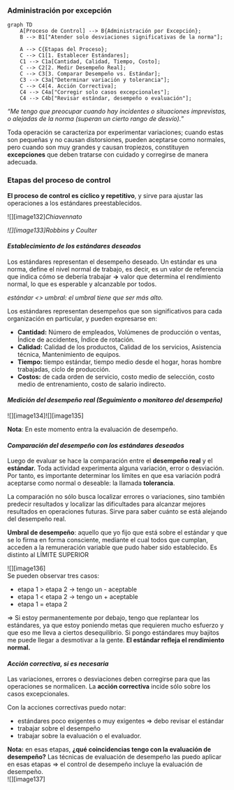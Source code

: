 ### Administración por excepción

```mermaid
graph TD
    A[Proceso de Control] --> B{Administración por Excepción};
    B --> B1["Atender solo desviaciones significativas de la norma"];
    
    A --> C{Etapas del Proceso};
    C --> C1[1. Establecer Estándares];
    C1 --> C1a[Cantidad, Calidad, Tiempo, Costo];
    C --> C2[2. Medir Desempeño Real];
    C --> C3[3. Comparar Desempeño vs. Estándar];
    C3 --> C3a["Determinar variación y tolerancia"];
    C --> C4[4. Acción Correctiva];
    C4 --> C4a["Corregir solo casos excepcionales"];
    C4 --> C4b["Revisar estándar, desempeño o evaluación"];
```

*“Me tengo que preocupar cuando hay incidentes o situaciones imprevistas, o alejadas de la norma (superan un cierto rango de desvío).*”

Toda operación se caracteriza por experimentar variaciones; cuando estas son pequeñas y no causan distorsiones, pueden aceptarse como normales, pero cuando son muy grandes y causan tropiezos, constituyen **excepciones** que deben tratarse con cuidado y corregirse de manera adecuada.

### Etapas del proceso de control

**El proceso de control es cíclico y repetitivo**, y sirve para ajustar las operaciones a los estándares preestablecidos.

![][image132]*Chiavennato*

*![][image133]Robbins y Coulter*

#### ***Establecimiento de los estándares deseados***

Los estándares representan el desempeño deseado. Un estándar es una norma, define el nivel normal de trabajo, es decir, es un valor de referencia que indica cómo se debería trabajar **→** valor que determina el rendimiento normal, lo que es esperable y alcanzable por todos.

*estándar \<\> umbral: el umbral tiene que ser más alto.*

Los estándares representan desempeños que son significativos para cada organización en particular,  y pueden expresarse en:

* **Cantidad:** Número de empleados, Volúmenes de producción o ventas, Índice de accidentes, Índice de rotación.  
* **Calidad:** Calidad de los productos, Calidad de los servicios, Asistencia técnica, Mantenimiento de equipos.  
* **Tiempo:** tiempo estándar, tiempo medio desde el hogar, horas hombre trabajadas, ciclo de producción.  
* **Costos:** de cada orden de servicio, costo medio de selección, costo medio de entrenamiento, costo de salario indirecto.

#### ***Medición del desempeño real (Seguimiento o monitoreo del desempeño)***

![][image134]![][image135]

**Nota**: En este momento entra la evaluación de desempeño.

#### ***Comparación del desempeño con los estándares deseados***

Luego de evaluar se hace la comparación entre el **desempeño real** y el **estándar.** Toda actividad experimenta alguna variación, error o desviación. Por tanto, es importante determinar los límites en que esa variación podrá aceptarse como normal o deseable: la llamada **tolerancia**.

La comparación no sólo busca localizar errores o variaciones, sino también predecir resultados y localizar las dificultades para alcanzar mejores resultados en operaciones futuras. Sirve para saber cuánto se está alejando del desempeño real.

**Umbral de desempeño**: aquello que yo fijo que está sobre el estándar y que se lo firma en forma consciente, mediante el cual todos que cumplan, acceden a la remuneración variable que pudo haber sido establecido. Es distinto al LÍMITE SUPERIOR

![][image136]  
Se pueden observar tres casos:

* etapa 1 > etapa 2 → tengo un \- aceptable  
* etapa 1 \< etapa 2 → tengo un \+ aceptable  
* etapa 1 \= etapa 2 

⇒ Si estoy permanentemente por debajo, tengo que replantear los estándares, ya que estoy poniendo metas que requieren mucho esfuerzo y que eso me lleva a ciertos desequilibrio. Si pongo estándares muy bajitos me puede llegar a desmotivar a la gente. **El estándar refleja el rendimiento normal.**

#### ***Acción correctiva, si es necesaria***

Las variaciones, errores o desviaciones deben corregirse para que las operaciones se normalicen. La **acción correctiva** incide sólo sobre los casos excepcionales.

Con la acciones correctivas puedo notar:

* estándares poco exigentes o muy exigentes ⇒ debo revisar el estándar  
* trabajar sobre el desempeño  
* trabajar sobre la evaluación o el evaluador.

**Nota:** en esas etapas, **¿qué coincidencias tengo con la evaluación de desempeño?** Las técnicas de evaluación de desempeño las puedo aplicar en esas etapas ⇒ el control de desempeño incluye la evaluación de desempeño.  
![][image137] 